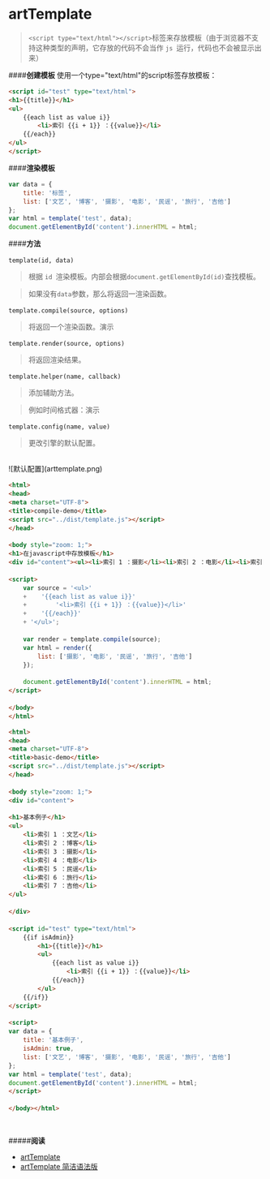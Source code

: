 # artTemplate
> `<script type="text/html"></script>`标签来存放模板（由于浏览器不支持这种类型的声明，它存放的代码不会当作 `js `运行，代码也不会被显示出来）

####**创建模板**
使用一个type="text/html"的script标签存放模板：
```html
<script id="test" type="text/html">
<h1>{{title}}</h1>
<ul>
    {{each list as value i}}
        <li>索引 {{i + 1}} ：{{value}}</li>
    {{/each}}
</ul>
</script>
```

####**渲染模板**

```JavaScript
var data = {
    title: '标签',
    list: ['文艺', '博客', '摄影', '电影', '民谣', '旅行', '吉他']
};
var html = template('test', data);
document.getElementById('content').innerHTML = html;
```

####**方法**

`template(id, data)`

> 根据 `id `渲染模板。内部会根据`document.getElementById(id)`查找模板。

> 如果没有` data `参数，那么将返回一渲染函数。

`template.compile(source, options)`

> 将返回一个渲染函数。演示

`template.render(source, options)`

> 将返回渲染结果。

`template.helper(name, callback)`

> 添加辅助方法。

>例如时间格式器：演示

`template.config(name, value)`

>更改引擎的默认配置。

<br>
![默认配置](arttemplate.png)

```html
<html>
<head>
<meta charset="UTF-8">
<title>compile-demo</title>
<script src="../dist/template.js"></script>
</head>

<body style="zoom: 1;">
<h1>在javascript中存放模板</h1>
<div id="content"><ul><li>索引 1 ：摄影</li><li>索引 2 ：电影</li><li>索引 3 ：民谣</li><li>索引 4 ：旅行</li><li>索引 5 ：吉他</li></ul></div>

<script>
    var source = '<ul>'
    +    '{{each list as value i}}'
    +        '<li>索引 {{i + 1}} ：{{value}}</li>'
    +    '{{/each}}'
    + '</ul>';
    
    var render = template.compile(source);
    var html = render({
        list: ['摄影', '电影', '民谣', '旅行', '吉他']
    });
    
    document.getElementById('content').innerHTML = html;
</script>

</body>
</html>

```

```html
<html>
<head>
<meta charset="UTF-8">
<title>basic-demo</title>
<script src="../dist/template.js"></script>
</head>

<body style="zoom: 1;">
<div id="content">

<h1>基本例子</h1>
<ul>
    <li>索引 1 ：文艺</li>
    <li>索引 2 ：博客</li>
    <li>索引 3 ：摄影</li>
    <li>索引 4 ：电影</li>
    <li>索引 5 ：民谣</li>
    <li>索引 6 ：旅行</li>
    <li>索引 7 ：吉他</li>
</ul>

</div>

<script id="test" type="text/html">
    {{if isAdmin}}
        <h1>{{title}}</h1>
        <ul>
            {{each list as value i}}
                <li>索引 {{i + 1}} ：{{value}}</li>
            {{/each}}
        </ul>
    {{/if}}
</script>

<script>
var data = {
	title: '基本例子',
	isAdmin: true,
	list: ['文艺', '博客', '摄影', '电影', '民谣', '旅行', '吉他']
};
var html = template('test', data);
document.getElementById('content').innerHTML = html;
</script>

</body></html>
```
<br>

#####**阅读**
- [artTemplate](http://aui.github.io/artTemplate/)
- [artTemplate 简洁语法版](https://github.com/aui/artTemplate/wiki/syntax:simple)